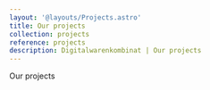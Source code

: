 ```yaml
---
layout: '@layouts/Projects.astro'
title: Our projects
collection: projects
reference: projects
description: Digitalwarenkombinat | Our projects
---
```


Our projects